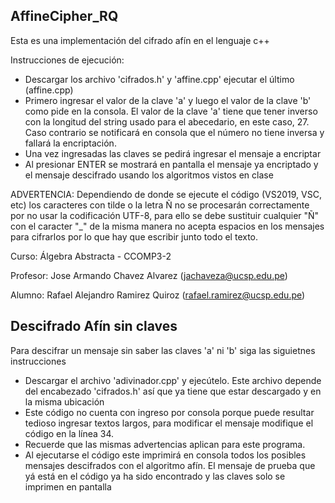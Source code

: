 ## AffineCipher_RQ

Esta es una implementación del cifrado afín en el lenguaje c++ 

Instrucciones de ejecución:
* Descargar los archivo 'cifrados.h' y 'affine.cpp' ejecutar el último (affine.cpp)
* Primero ingresar el valor de la clave 'a' y luego el valor de la clave 'b' como pide en la consola. El valor de la clave 'a' tiene que tener inverso con la longitud del string usado para el abecedario, en este caso, 27. Caso contrario se notificará en consola que el número no tiene inversa y fallará la encriptación.
* Una vez ingresadas las claves se pedirá ingresar el mensaje a encriptar
* Al presionar ENTER se mostrará en pantalla el mensaje ya encriptado y el mensaje descifrado usando los algoritmos vistos en clase

ADVERTENCIA: Dependiendo de donde se ejecute el código (VS2019, VSC, etc) los caracteres con tilde o la letra Ñ no se procesarán correctamente por no usar la codificación UTF-8, para ello se debe sustituir cualquier "Ñ" con el caracter "_" de la misma manera no acepta espacios en los mensajes para cifrarlos por lo que hay que escribir junto todo el texto.


Curso: Álgebra Abstracta - CCOMP3-2

Profesor: Jose Armando Chavez Alvarez (jachaveza@ucsp.edu.pe)

Alumno: Rafael Alejandro Ramirez Quiroz (rafael.ramirez@ucsp.edu.pe)






## Descifrado Afín sin claves

Para descifrar un mensaje sin saber las claves 'a' ni 'b' siga las siguietnes instrucciones
*  Descargar el archivo 'adivinador.cpp' y ejecútelo. Este archivo depende del encabezado 'cifrados.h' así que ya tiene que estar descargado y en la misma ubicación
*  Este código no cuenta con ingreso por consola porque puede resultar tedioso ingresar textos largos, para modificar el mensaje modifique el código en la línea 34.
*  Recuerde que las mismas advertencias aplican para este programa.
*  Al ejecutarse el código este imprimirá en consola todos los posibles mensajes descifrados con el algoritmo afín. El mensaje de prueba que yá está en el código ya ha sido encontrado y las claves solo se imprimen en pantalla
